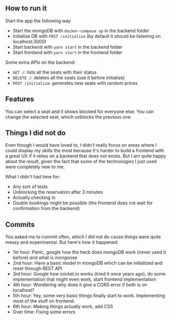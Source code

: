 ## How to run it

Start the app the following way

- Start the mongoDB with `docker-compose up` in the backend folder
- Initialize DB with `POST /initialize` (by default it should be listening on localhost:3000)
- Start backend with `yarn start` in the backend folder
- Start frontend with `yarn start` in the frontend folder

Some extra APIs on the backend:

- `GET /`: lists all the seats with their status
- `DELETE /`: deletes all the seats (use it before initialize)
- `POST /initialize`: generates new seats with random prices

## Features

You can select a seat and it shows blocked for everyone else.
You can change the selected seat, which unblocks the previous one.

## Things I did not do

Even though I would have loved to, I didn't really focus on areas where I could display my skills the most because it's harder to build a frontend with a great UX if it relies on a backend that does not exists. But I am quite happy about the result, given the fact that some of the technologies I just used were completely new to me.

What I didn't had time for:

- Any sort of tests
- Unblocking the reservation after 3 minutes
- Actually checking in
- Double bookings might be possible (the frontend does not wait for confirmation from the backend)

## Commits

You asked me to commit often, which I did not do cause things were quite messy and experimental. But here's how it happened:

- 1st hour: Panic, google how the heck does mongoDB work (never used it before) and what is mongoose
- 2nd hour: Have a basic model in mongoDB which can be initialized and reset through REST API
- 3rd hour: Google how socket.io works (tried it once years ago), do some implementation that might even work, start frontend implementation
- 4th hour: Wondering why does it give a CORS error if both is on localhost?
- 5th hour: Yey, some very basic things finally start to work. Implementing most of the stuff on frontend.
- 6th hour: Making things actually work, add CSS
- Over time: Fixing some errors
